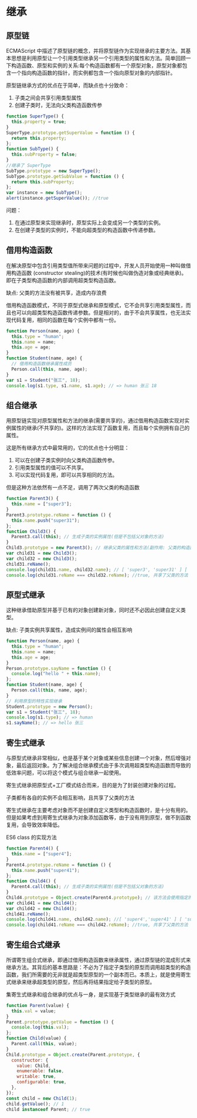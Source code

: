 # 继承

## 原型链

ECMAScript 中描述了原型链的概念，并将原型链作为实现继承的主要方法。其基本思想是利用原型让一个引用类型继承另一个引用类型的属性和方法。简单回顾一下构造函数、原型和实例的关系:每个构造函数都有一个原型对象，原型对象都包含一个指向构造函数的指针，而实例都包含一个指向原型对象的内部指针。

原型链继承方式的优点在于简单，而缺点也十分致命：

1. 子类之间会共享引用类型属性
2. 创建子类时，无法向父类构造函数传参

```js
function SuperType() {
  this.property = true;
}
SuperType.prototype.getSuperValue = function () {
  return this.property;
};
function SubType() {
  this.subProperty = false;
}
//继承了 SuperType
SubType.prototype = new SuperType();
SubType.prototype.getSubValue = function () {
  return this.subProperty;
};
var instance = new SubType();
alert(instance.getSuperValue()); //true
```

问题：

1. 在通过原型来实现继承时，原型实际上会变成另一个类型的实例。
2. 在创建子类型的实例时，不能向超类型的构造函数中传递参数。

## 借用构造函数

在解决原型中包含引用类型值所带来问题的过程中，开发人员开始使用一种叫做借用构造函数 (constructor stealing)的技术(有时候也叫做伪造对象或经典继承)。即在子类型构造函数的内部调用超类型构造函数。

缺点: 父类的方法没有被共享，造成内存浪费

借用构造函数模式，不同于原型式继承和原型模式，它不会共享引用类型属性，而且也可以向超类型构造函数传递参数。但是相对的，由于不会共享属性，也无法实现代码复用，相同的函数在每个实例中都有一份。

```js
function Person(name, age) {
  this.type = "human";
  this.name = name;
  this.age = age;
}
function Student(name, age) {
  // 借用构造函数继承属性成员
  Person.call(this, name, age);
}
var s1 = Student("张三", 18);
console.log(s1.type, s1.name, s1.age); // => human 张三 18
```

## 组合继承

用原型链实现对原型属性和方法的继承(需要共享的)，通过借用构造函数实现对实例属性的继承(不共享的)。这样的方法实现了函数复用，而且每个实例拥有自己的属性。

这是所有继承方式中最常用的，它的优点也十分明显：

1. 可以在创建子类实例时向父类构造函数传参。
2. 引用类型属性的值可以不共享。
3. 可以实现代码复用，即可以共享相同的方法。

但是这种方法依然有一点不足，调用了两次父类的构造函数

```js
function Parent3() {
  this.name = ["super3"];
}
Parent3.prototype.reName = function () {
  this.name.push("super31");
};
function Child3() {
  Parent3.call(this); // 生成子类的实例属性(但是不包括父对象的方法)
}
Child3.prototype = new Parent3(); // 继承父类的属性和方法(副作用: 父类的构造函数被调用的多次，且属性也存在两份造成了内存浪费)
var child31 = new Child3();
var child32 = new Child3();
child31.reName();
console.log(child31.name, child32.name); // [ 'super3', 'super31' ] [ 'super3' ], 子类实例不会相互影响
console.log(child31.reName === child32.reName); //true, 共享了父类的方法
```

## 原型式继承

这种继承借助原型并基于已有的对象创建新对象，同时还不必因此创建自定义类型。

缺点: 子类实例共享属性，造成实例间的属性会相互影响

```js
function Person(name, age) {
  this.type = "human";
  this.name = name;
  this.age = age;
}
Person.prototype.sayName = function () {
  console.log("hello " + this.name);
};
function Student(name, age) {
  Person.call(this, name, age);
}
// 利用原型的特性实现继承
Student.prototype = new Person();
var s1 = Student("张三", 18);
console.log(s1.type); // => human
s1.sayName(); // => hello 张三
```

## 寄生式继承

与原型式继承非常相似，也是基于某个对象或某些信息创建一个对象，然后增强对象，最后返回对象。为了解决组合继承模式由于多次调用超类型构造函数而导致的低效率问题，可以将这个模式与组合继承一起使用。

寄生式继承把原型式+工厂模式结合而来，目的是为了封装创建对象的过程。

子类都有各自的实例不会相互影响，且共享了父类的方法

寄生式继承在主要考虑对象而不是创建自定义类型和构造函数时，是十分有用的。但是如果考虑到用寄生式继承为对象添加函数等，由于没有用到原型，做不到函数复用，会导致效率降低。

ES6 class 的实现方法

```js
function Parent4() {
  this.name = ["super4"];
}
Parent4.prototype.reName = function () {
  this.name.push("super41");
};
function Child4() {
  Parent4.call(this); // 生成子类的实例属性(但是不包括父对象的方法)
}
Child4.prototype = Object.create(Parent4.prototype); // 该方法会使用指定的原型对象及其属性去创建一个新的对象
var child41 = new Child4();
var child42 = new Child4();
child41.reName();
console.log(child41.name, child42.name); //[ 'super4','super41' ] [ 'super4' ], 子类实例不会相互影响
console.log(child41.reName === child42.reName); //true, 共享了父类的方法
```

## 寄生组合式继承

所谓寄生组合式继承，即通过借用构造函数来继承属性，通过原型链的混成形式来继承方法。其背后的基本思路是：不必为了指定子类型的原型而调用超类型的构造函数，我们所需要的无非就是超类型原型的一个副本而已。本质上，就是使用寄生式继承来继承超类型的原型，然后再将结果指定给子类型的原型。

集寄生式继承和组合继承的优点与一身，是实现基于类型继承的最有效方式

```js
function Parent(value) {
  this.val = value;
}
Parent.prototype.getValue = function () {
  console.log(this.val);
};
function Child(value) {
  Parent.call(this, value);
}
Child.prototype = Object.create(Parent.prototype, {
  constructor: {
    value: Child,
    enumerable: false,
    writable: true,
    configurable: true,
  },
});
const child = new Child(1);
child.getValue(); // 1
child instanceof Parent; // true
```
